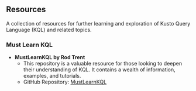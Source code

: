 ## Resources

A collection of resources for further learning and exploration of Kusto Query Language (KQL) and related topics.

### Must Learn KQL

- **MustLearnKQL by Rod Trent**
  - This repository is a valuable resource for those looking to deepen their understanding of KQL. It contains a wealth of information, examples, and tutorials.
  - GitHub Repository: [MustLearnKQL](https://github.com/rod-trent/MustLearnKQL)
